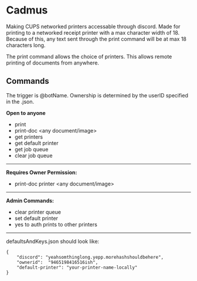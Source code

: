 # Cadmus
Making CUPS networked printers accessable through discord. 
Made for printing to a networked receipt printer with a max character width of 18. Because of this, any text sent through the print command will be at max 18 characters long.

The print command allows the choice of printers. This allows remote printing of documents from anywhere.

## Commands
The trigger is @botName. Ownership is determined by the userID specified in the .json.

**Open to anyone**
+ print <any length text>
+ print-doc <any document/image>
+ get printers
+ get default printer
+ get job queue
+ clear job queue
------------------------------
**Requires Owner Permission:**
+ print-doc printer <printer-name> <any document/image>
------------------------------
**Admin Commands:**
+ clear printer queue <printer>
+ set default printer <name>
+ yes to auth prints to other printers

---------
defaultsAndKeys.json should look like:

```
{
    "discord": "yeahsomthinglong.yepp.morehashshouldbehere",
    "ownerid":  "9465198416516ish",
    "default-printer": "your-printer-name-locally"
}

```
